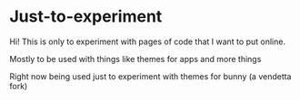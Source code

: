 # Just-to-experiment

Hi!
This is only to experiment with pages of code that I want to put online.

Mostly to be used with things like themes for apps and more things

Right now being used just to experiment with themes for bunny (a vendetta fork)
